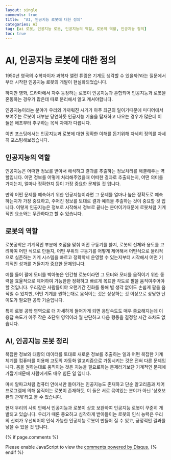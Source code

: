 ```yaml
---
layout: single
comments: true
title:  "AI, 인공지능 로봇에 대한 정의"
categories: AI
tag: [ai 로봇, 인공지능 로봇, 인공지능의 역할, 로봇의 역할, 인공지능 정의]
toc: true
---
```



# AI, 인공지능 로봇에 대한 정의

1950년 영국의 수학자이자 과학자 앨런 튜링은 기계도 생각할 수 있을까?라는 질문에서부터 시작한 인공지능 로봇의 개발이 현실화되었습니다.

하지만 영화, 드라마에서 자주 등장하는 로봇이 인공지능과 혼합되어 인공지능과 로봇을 혼동하는 경우가 많은데 따로 분리해서 알고 계셔야합니다.

인공지능이라는 분야가 우리와 가까워진 시기가 아주 최근의 일이기때문에 미디어에서 보여주는 로봇이 대부분 당연하듯 인공지능 기술을 탑재하고 나오는 경우가 많은데 이 둘은 애초부터 추구하는 목적 자체가 다릅니다.

이번 포스팅에서는 인공지능과 로봇에 대한 정확한 이해를 돕기위해 자세히 정의를 자세히 포스팅해보겠습니다.


## 인공지능의 역할

인공지능은 어떠한 정보를 받아서 해석하고 결과를 추출하는 정보처리를 해결해주는 역할입니다. 어떤 정보를 어떻게 처리해주었을때 어떠한 결과로 추출되는지, 어떤 의미를 가지는지, 얼마나 정확한지 등이 가장 중요한 문제일 것 입니다.

만약 어떤 문제를 예측하기 위한 인공지능이라면 그 문제를 얼마나 높은 정확도로 예측하는지가 가장 중요하고, 주어진 정보를 토대로 결과 예측을 추출하는 것이 중요할 것 입니다. 이렇게 인공지능은 정보로 시작해서 정보로 끝나는 분야이기때문에 로봇처럼 기계적인 요소와는 무관하다고 할 수 있습니다.


## 로봇의 역할

로봇공학은 기계적인 부분에 초점을 맞춰 어떤 구동기를 쓸지, 로봇의 신체와 용도를 고려하여 어떤 식으로 만들지, 어떤 부위의 구동기를 어떻게 제어해서 어떤식으로 물리적으로 실존하는 기계 시스템을 빠르고 정확학세 운영할 수 있는지부터 시작해서 어떤 기계적인 성과를 거둘지가 중요한 문제입니다.

예를 들어 팔에 모터를 박아놓은 인간형 로봇이라면 그 모터와 모터를 움직이기 위한 동력을 효율적으로 제어하여 가능한한 정확하고 빠르게 목표한 각도로 팔을 움직여주어야 할 것입니다. 우리같은 사람들이야 오랜기간 진화를 통해 별 생각 없이도 손쉽게 팔을 움직일 수 있지만, 어떤 기계를 원하는대로 움직이는 것은 상상하는 것 이상으로 상당한 난이도가 필요한 공학 기술입니다.

특히 로봇 공학 영역으로 더 자세하게 들어가게 되면 응답속도도 매우 중요해지는데 이 응답 속도가 아주 작은 초단위 영역이라 뭘 판단하고 다음 행동을 결정할 시간 조차도 없습니다.


## AI, 인공지능 로봇 정리

복잡한 정보와 대량의 데이터를 토대로 새로운 정보를 추출하는 일과 어떤 복잡한 기계 체계를 컴퓨터를 이용해 고도의 자동화 알고리즘으로 가동시키는 것은 전혀 다른 문제입니다. 몸을 원하는대로 움직이는 것은 지능을 필요로하는 문제라기보단 기계적인 문제에 가깝기때문에 사람에게도 매우 힘든 일 입니다.

마치 알파고처럼 컴퓨터 안에서만 돌아가는 인공지능도 존재하고 단순 알고리즘과 제어 프로그램에 의해 움직이는 로봇이 존재하듯, 이 둘은 서로 묶여있는 분야가 아닌 '상호보완의 관계'라고 볼 수 있습니다.

현재 우리의 사회 안에서 인공지능과 로봇이 상호 보완하여 인공지능 로봇이 꾸준히 개발되고 있습니다. 우리가 때론 중요하고 심각하게 받아들이는 로봇의 인식 능력은 우리의 신뢰가 우선되어야 인식 가능한 인공지능 로봇이 만들어 질 수 있고, 긍정적인 결과를 낳을 수 있을 것 입니다.


{% if page.comments %}
<div id="disqus_thread"></div>
<script>
    /**
    *  RECOMMENDED CONFIGURATION VARIABLES: EDIT AND UNCOMMENT THE SECTION BELOW TO INSERT DYNAMIC VALUES FROM YOUR PLATFORM OR CMS.
    *  LEARN WHY DEFINING THESE VARIABLES IS IMPORTANT: https://disqus.com/admin/universalcode/#configuration-variables    */
    
    var disqus_config = function () {
    this.page.url = "{{ page.url | absolute_url }};";  // Replace PAGE_URL with your page's canonical URL variable
    this.page.identifier = "{{ page.id }}";; // Replace PAGE_IDENTIFIER with your page's unique identifier variable
    };
    
    (function() { // DON'T EDIT BELOW THIS LINE
    var d = document, s = d.createElement('script');
    s.src = 'https://alphafaceblog.disqus.com/embed.js';
    s.setAttribute('data-timestamp', +new Date());
    (d.head || d.body).appendChild(s);
    })();
</script>
<noscript>Please enable JavaScript to view the <a href="https://disqus.com/?ref_noscript">comments powered by Disqus.</a></noscript>
{% endif %}
